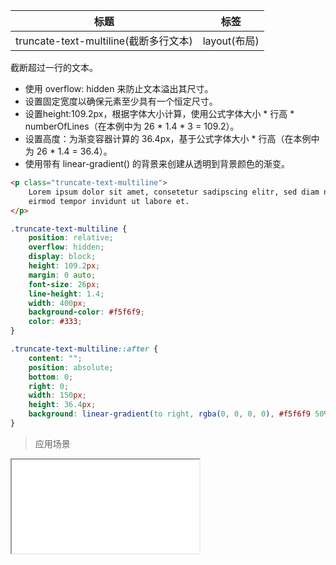 | 标题                             | 标签           |
| -------------------------------- | -------------- |
| truncate-text-multiline(截断多行文本) | layout(布局) |

截断超过一行的文本。

* 使用 overflow: hidden 来防止文本溢出其尺寸。
* 设置固定宽度以确保元素至少具有一个恒定尺寸。
* 设置height:109.2px，根据字体大小计算，使用公式字体大小 * 行高 * numberOfLines（在本例中为 26 * 1.4 * 3 = 109.2）。
* 设置高度：为渐变容器计算的 36.4px，基于公式字体大小 * 行高（在本例中为 26 * 1.4 = 36.4）。
* 使用带有 linear-gradient() 的背景来创建从透明到背景颜色的渐变。

```html
<p class="truncate-text-multiline">
    Lorem ipsum dolor sit amet, consetetur sadipscing elitr, sed diam nonumy
    eirmod tempor invidunt ut labore et.
</p>
```

```css
.truncate-text-multiline {
    position: relative;
    overflow: hidden;
    display: block;
    height: 109.2px;
    margin: 0 auto;
    font-size: 26px;
    line-height: 1.4;
    width: 400px;
    background-color: #f5f6f9;
    color: #333;
}

.truncate-text-multiline::after {
    content: "";
    position: absolute;
    bottom: 0;
    right: 0;
    width: 150px;
    height: 36.4px;
    background: linear-gradient(to right, rgba(0, 0, 0, 0), #f5f6f9 50%);
}
```

> 应用场景

<iframe src="codes/css/html/truncate-text-multiline.html"></iframe>
